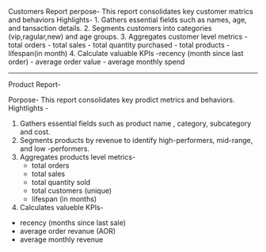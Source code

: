 Customers Report
  perpose- This report consolidates key  customer matrics and behaviors
  Highlights-
	1. Gathers essential fields such as names, age, and tansaction details.
	2. Segments customers into categories (vip,ragular,new) and age groups.
	3. Aggregates customer level metrics
		- total orders
		- total sales
		- total quantity purchased 
		- total products
		- lifespan(in month)
	4. Calculate valuable KPIs
		-recency (month since last order)
		- average order value
		- average monthly spend

-----------------------------------------------------------------------------------------------------------

Product Report-

Porpose-
   This report consolidates key prodict metrics and behaviors.
Hightlights -
 1. Gathers essential fields such as product name , category, subcategory and cost.
 2. Segments products by revenue to identify high-performers, mid-range, and low -performers.
 3. Aggregates products level metrics-
    - total orders
    - total sales
    - total quantity sold
    - total customers (unique)
    - lifespan (in months)
 4. Calculates valueble KPIs-
  - recency (months since last sale)
  - average order revanue (AOR)
  - average monthly revenue
